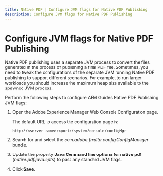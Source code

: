 ```yaml
---
title: Native PDF | Configure JVM flags for Native PDF Publishing
description: Configure JVM flags for Native PDF Publishing
---
```


# Configure JVM flags for Native PDF Publishing

Native PDF publishing uses a separate JVM process to convert the files generated in the process of publishing a final PDF file. Sometimes, you need to tweak the configurations of the separate JVM running Native PDF publishing to support different scenarios. For example, to run larger workloads you should increase the maximum heap size available to the spawned JVM process.

Perform the following steps to configure AEM Guides Native PDF Publishing JVM flags:

1.  Open the Adobe Experience Manager Web Console Configuration page.

    The default URL to access the configuration page is:

    ```http
    http://<server name>:<port>/system/console/configMgr
    ```

1.  Search for and select the *com.adobe.fmdita.config.ConfigManager* bundle.

1.  Update the property **Java Command line options for native pdf** (*native.pdf.java.opts*) to pass any standard JVM flags.



1.  Click **Save**.